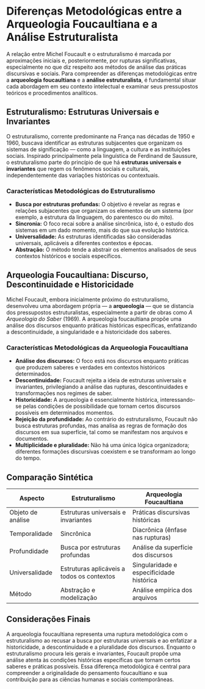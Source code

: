 
# Diferenças Metodológicas entre a Arqueologia Foucaultiana e a Análise Estruturalista

A relação entre Michel Foucault e o estruturalismo é marcada por aproximações iniciais e, posteriormente, por rupturas significativas, especialmente no que diz respeito aos métodos de análise das práticas discursivas e sociais. Para compreender as diferenças metodológicas entre a **arqueologia foucaultiana** e a **análise estruturalista**, é fundamental situar cada abordagem em seu contexto intelectual e examinar seus pressupostos teóricos e procedimentos analíticos.

## Estruturalismo: Estruturas Universais e Invariantes

O estruturalismo, corrente predominante na França nas décadas de 1950 e 1960, buscava identificar as estruturas subjacentes que organizam os sistemas de significação — como a linguagem, a cultura e as instituições sociais. Inspirado principalmente pela linguística de Ferdinand de Saussure, o estruturalismo parte do princípio de que há **estruturas universais e invariantes** que regem os fenômenos sociais e culturais, independentemente das variações históricas ou contextuais.

### Características Metodológicas do Estruturalismo

- **Busca por estruturas profundas:** O objetivo é revelar as regras e relações subjacentes que organizam os elementos de um sistema (por exemplo, a estrutura da linguagem, do parentesco ou do mito).
- **Sincronia:** O foco recai sobre a análise sincrônica, isto é, o estudo dos sistemas em um dado momento, mais do que sua evolução histórica.
- **Universalidade:** As estruturas identificadas são consideradas universais, aplicáveis a diferentes contextos e épocas.
- **Abstração:** O método tende a abstrair os elementos analisados de seus contextos históricos e sociais específicos.

## Arqueologia Foucaultiana: Discurso, Descontinuidade e Historicidade

Michel Foucault, embora inicialmente próximo do estruturalismo, desenvolveu uma abordagem própria — a **arqueologia** — que se distancia dos pressupostos estruturalistas, especialmente a partir de obras como *A Arqueologia do Saber* (1969). A arqueologia foucaultiana propõe uma análise dos discursos enquanto práticas históricas específicas, enfatizando a descontinuidade, a singularidade e a historicidade dos saberes.

### Características Metodológicas da Arqueologia Foucaultiana

- **Análise dos discursos:** O foco está nos discursos enquanto práticas que produzem saberes e verdades em contextos históricos determinados.
- **Descontinuidade:** Foucault rejeita a ideia de estruturas universais e invariantes, privilegiando a análise das rupturas, descontinuidades e transformações nos regimes de saber.
- **Historicidade:** A arqueologia é essencialmente histórica, interessando-se pelas condições de possibilidade que tornam certos discursos possíveis em determinados momentos.
- **Rejeição da profundidade:** Ao contrário do estruturalismo, Foucault não busca estruturas profundas, mas analisa as regras de formação dos discursos em sua superfície, tal como se manifestam nos arquivos e documentos.
- **Multiplicidade e pluralidade:** Não há uma única lógica organizadora; diferentes formações discursivas coexistem e se transformam ao longo do tempo.

## Comparação Sintética

| Aspecto                  | Estruturalismo                        | Arqueologia Foucaultiana                |
|--------------------------|---------------------------------------|-----------------------------------------|
| Objeto de análise        | Estruturas universais e invariantes   | Práticas discursivas históricas         |
| Temporalidade            | Sincrônica                            | Diacrônica (ênfase nas rupturas)        |
| Profundidade             | Busca por estruturas profundas        | Análise da superfície dos discursos     |
| Universalidade           | Estruturas aplicáveis a todos os contextos | Singularidade e especificidade histórica |
| Método                   | Abstração e modelização               | Análise empírica dos arquivos           |

## Considerações Finais

A arqueologia foucaultiana representa uma ruptura metodológica com o estruturalismo ao recusar a busca por estruturas universais e ao enfatizar a historicidade, a descontinuidade e a pluralidade dos discursos. Enquanto o estruturalismo procura leis gerais e invariantes, Foucault propõe uma análise atenta às condições históricas específicas que tornam certos saberes e práticas possíveis. Essa diferença metodológica é central para compreender a originalidade do pensamento foucaultiano e sua contribuição para as ciências humanas e sociais contemporâneas.
```

